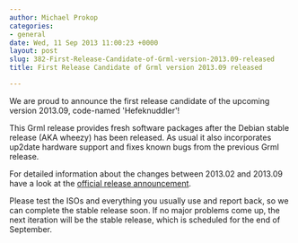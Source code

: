 ```yaml
---
author: Michael Prokop
categories:
- general
date: Wed, 11 Sep 2013 11:00:23 +0000
layout: post
slug: 382-First-Release-Candidate-of-Grml-version-2013.09-released
title: First Release Candidate of Grml version 2013.09 released

---
```

We are proud to announce the first release candidate of the upcoming version 2013\.09, code\-named 'Hefeknuddler'!

This Grml release provides fresh software packages after the Debian stable release (AKA wheezy) has been released. As usual it also incorporates up2date hardware support and fixes known bugs from the previous Grml release.

For detailed information about the changes between 2013\.02 and 2013\.09 have a look at the [official release announcement](https://grml.org/changelogs/README-grml-2013.09-rc1/).

Please test the ISOs and everything you usually use and report back, so we can complete the stable release soon. If no major problems come up, the next iteration will be the stable release, which is scheduled for the end of September.
